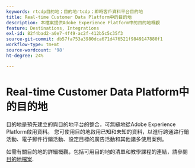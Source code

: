 ```yaml
---
keywords: rtcdp目的地；目的地rtcdp；即時客戶資料平台目的地
title: Real-time Customer Data Platform中的目的地
description: 本檔案提供Adobe Experience Platform中的目的地概觀
feature: Destinations, Integrations
exl-id: 82f4bad2-a0e7-4f49-ac2f-412b5c5c35f3
source-git-commit: db57fa753a3980dca671d476521f9849147880f1
workflow-type: tm+mt
source-wordcount: '98'
ht-degree: 24%

---
```


# Real-time Customer Data Platform中的目的地

目的地是預先建立的與目的地平台的整合，可無縫地從Adobe Experience Platform啟用資料。 您可使用目的地啟用已知和未知的資料，以進行跨通路行銷活動、電子郵件行銷活動、設定目標的廣告活動和其他諸多使用案例。

如需有關目的地的詳細概觀，包括可用目的地的清單和教學課程的連結，請參閱 [目的地檔案](../../destinations/home.md).
